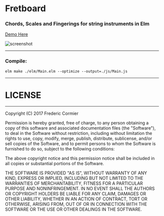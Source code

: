 # Fretboard

### Chords, Scales and Fingerings for string instruments in Elm


[Demo Here](https://fredericcormier.github.io/Fretboard/)



![screenshot](http://www.hbsrecording.com/zings/fretboardapp.png)

---
### Compile:

`elm make ./elm/Main.elm --optimize --output=./js/Main.js`
___

# LICENSE
----
Copyright (C) 2017 Frederic Cormier

Permission is hereby granted, free of charge, to any person obtaining a copy of this software and associated documentation files (the "Software"), to deal in the Software without restriction, including without limitation the rights to use, copy, modify, merge, publish, distribute, sublicense, and/or sell copies of the Software, and to permit persons to whom the Software is furnished to do so, subject to the following conditions:

The above copyright notice and this permission notice shall be included in all copies or substantial portions of the Software.

THE SOFTWARE IS PROVIDED "AS IS", WITHOUT WARRANTY OF ANY KIND, EXPRESS OR IMPLIED, INCLUDING BUT NOT LIMITED TO THE WARRANTIES OF MERCHANTABILITY, FITNESS FOR A PARTICULAR PURPOSE AND NONINFRINGEMENT. IN NO EVENT SHALL THE AUTHORS OR COPYRIGHT HOLDERS BE LIABLE FOR ANY CLAIM, DAMAGES OR OTHER LIABILITY, WHETHER IN AN ACTION OF CONTRACT, TORT OR OTHERWISE, ARISING FROM, OUT OF OR IN CONNECTION WITH THE SOFTWARE OR THE USE OR OTHER DEALINGS IN THE SOFTWARE.
